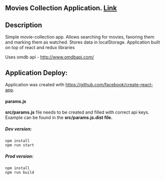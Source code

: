 ## Movies Collection Application. [Link](http://moviesdb.tk/?searchStr=Avengers)

## Description

Simple movie-collection app. Allows searching for movies, favoring them and marking them as watched.
Stores data in localStorage.
Application built on top of react and redux libraries

Uses omdb api - http://www.omdbapi.com/

## Application Deploy:
Application was created with https://github.com/facebook/create-react-app.

#### params.js
  **src/params.js** file needs to be created and filled with correct api keys. Example can be found in the **src/params.js.dist file.**

##### Dev version:

```
npm install
npm run start
```

##### Prod version:

```
npm install
npm run build
```